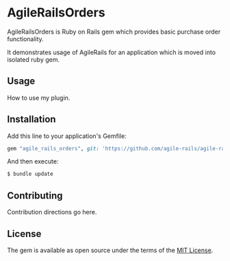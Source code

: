 # AgileRailsOrders
AgileRailsOrders is Ruby on Rails gem which provides basic purchase order functionality.

It demonstrates usage of AgileRails for an application which is moved into isolated ruby gem.



## Usage
How to use my plugin.

## Installation
Add this line to your application's Gemfile:

```ruby
gem "agile_rails_orders", git: 'https://github.com/agile-rails/agile-rails-orders'
```

And then execute:
```bash
$ bundle update
```
## Contributing
Contribution directions go here.

## License
The gem is available as open source under the terms of the [MIT License](https://opensource.org/licenses/MIT).
